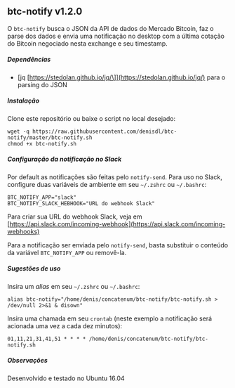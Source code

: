 ## btc-notify v1.2.0

O `btc-notify` busca o JSON da API de dados do Mercado Bitcoin, faz o parse dos dados e envia uma notificação no desktop com a última cotação do Bitcoin negociado nesta exchange e seu timestamp.

##### Dependências

 * [jq \[https://stedolan.github.io/jq/\]](https://stedolan.github.io/jq/) para o parsing do JSON

##### Instalação

Clone este repositório ou baixe o script no local desejado:

```
wget -q https://raw.githubusercontent.com/denisdl/btc-notify/master/btc-notify.sh
chmod +x btc-notify.sh
```

##### Configuração da notificação no Slack

Por default as notificações são feitas pelo `notify-send`. Para uso no Slack, configure duas variáveis de ambiente em seu `~/.zshrc` ou `~/.bashrc`:
```
BTC_NOTIFY_APP="slack"
BTC_NOTIFY_SLACK_HEBHOOK="URL do webhook Slack"
```
Para criar sua URL do webhook Slack, veja em [https://api.slack.com/incoming-webhook](https://api.slack.com/incoming-webhooks)

Para a notificação ser enviada pelo `notify-send`, basta substituir o conteúdo da variável `BTC_NOTIFY_APP` ou removê-la.

##### Sugestões de uso

Insira um *alias* em seu `~/.zshrc` ou `~/.bashrc`:

```
alias btc-notify="/home/denis/concatenum/btc-notify/btc-notify.sh > /dev/null 2>&1 & disown"
```

Insira uma chamada em seu `crontab` (neste exemplo a notificação será acionada uma vez a cada dez minutos):
```
01,11,21,31,41,51 * * * * /home/denis/concatenum/btc-notify/btc-notify.sh
```

##### Observações
Desenvolvido e testado no Ubuntu 16.04